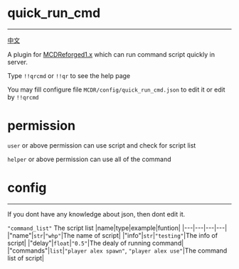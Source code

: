 # quick_run_cmd
-----
[中文](https://github.com/rickyhoho/quick_run_cmd/blob/master/README_cn.md)

A plugin for [MCDReforged1.x](https://github.com/Fallen-Breath/MCDReforged) which can run command script quickly in server.

Type `!!qrcmd` or `!!qr` to see the help page

You may fill configure file `MCDR/config/quick_run_cmd.json` to edit it or edit by `!!qrcmd`

# permission

`user` or above permission can use script and check for script list

`helper` or above permission can use all of the command

# config
-----
If you dont have any knowledge about json, then dont edit it.

`"command_list"`   The script list
|name|type|example|funtion|
|---|---|---|---|
|"name"|`str`|`"whp"`|The name of script|
|"info"|`str`|`"testing"`|The info of script|
|"delay"|`float`|`"0.5"`|The dealy of running command|
|"commands"|`list`|`"player alex spawn"`, `"player alex use"`|The command list of script|
